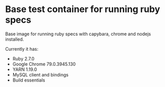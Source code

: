 # Base test container for running ruby specs

Base image for running ruby specs with capybara, chrome and nodejs installed.

Currently it has:

* Ruby 2.7.0
* Google Chrome 79.0.3945.130
* YARN 1.19.0
* MySQL client and bindings
* Build essentials
